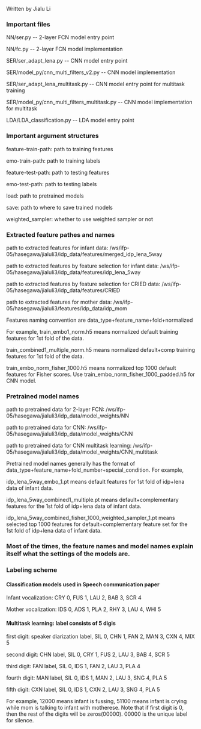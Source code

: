 Written by Jialu Li
### Important files ###
NN/ser.py -- 2-layer FCN model entry point

NN/fc.py -- 2-layer FCN model implementation

SER/ser_adapt_lena.py -- CNN model entry point

SER/model_py/cnn_multi_filters_v2.py -- CNN model implementation

SER/ser_adapt_lena_multitask.py -- CNN model entry point for multitask training

SER/model_py/cnn_multi_filters_multitask.py -- CNN model implementation for multitask

LDA/LDA_classification.py -- LDA model entry point


### Important argument structures ###
feature-train-path: path to training features 

emo-train-path: path to training labels

feature-test-path: path to testing features 

emo-test-path: path to testing labels

load: path to pretrained models

save: path to where to save trained models

weighted_sampler: whether to use weighted sampler or not

### Extracted feature pathes and names ###
path to extracted features for infant data: /ws/ifp-05/hasegawa/jialuli3/idp_data/features/merged_idp_lena_5way

path to extracted features by feature selection for infant data: /ws/ifp-05/hasegawa/jialuli3/idp_data/features/idp_lena_5way

path to extracted features by feature selection for CRIED data: /ws/ifp-05/hasegawa/jialuli3/idp_data/features/CRIED

path to extracted features for mother data: /ws/ifp-05/hasegawa/jialuli3/features/idp_data/idp_mom

Features naming convention are data_type+feature_name+fold+normalized

For example, train_embo1_norm.h5 means normalized default training features for 1st fold of the data.

train_combined1_multiple_norm.h5 means normalized default+comp training features for 1st fold of the data.

train_embo_norm_fisher_1000.h5 means normalized top 1000 default features for Fisher scores. Use train_embo_norm_fisher_1000_padded.h5 for CNN model.


### Pretrained model names
path to pretrained data for 2-layer FCN: /ws/ifp-05/hasegawa/jialuli3/idp_data/model_weights/NN

path to pretrained data for CNN: /ws/ifp-05/hasegawa/jialuli3/idp_data/model_weights/CNN

path to pretrained data for CNN multitask learning: /ws/ifp-05/hasegawa/jialuli3/idp_data/model_weights/CNN_multitask

Pretrained model names generally has the format of data_type+feature_name+fold_number+special_condition. For example,

idp_lena_5way_embo_1.pt means default features for 1st fold of idp+lena data of infant data. 

idp_lena_5way_combined1_multiple.pt means default+complementary features for the 1st fold of idp+lena data of infant data. 

idp_lena_5way_combined_fisher_1000_weighted_sampler_1.pt means selected top 1000 features for default+complementary feature set for the 1st fold of idp+lena data of infant data. 

### Most of the times, the feature names and model names explain itself what the settings of the models are. ###

### Labeling scheme ###
#### Classification models used in Speech communication paper
Infant vocalization: CRY 0, FUS 1, LAU 2, BAB 3, SCR 4

Mother vocalization: IDS 0, ADS 1, PLA 2, RHY 3, LAU 4, WHI 5

#### Multitask learning: label consists of 5 digis

first digit: speaker diarization label, SIL 0, CHN 1, FAN 2, MAN 3, CXN 4, MIX 5

second digit: CHN label, SIL 0, CRY 1, FUS 2, LAU 3, BAB 4, SCR 5

third digit: FAN label, SIL 0, IDS 1, FAN 2, LAU 3, PLA 4

fourth digit: MAN label, SIL 0, IDS 1, MAN 2, LAU 3, SNG 4, PLA 5

fifth digit: CXN label, SIL 0, IDS 1, CXN 2, LAU 3, SNG 4, PLA 5

For example, 12000 means infant is fussing, 51100 means infant is crying while mom is talking to infant with motherese. Note that if first digit is 0, then the rest of the digits will be zeros(00000). 00000 is the unique label for silence.

